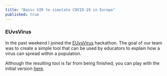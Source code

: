 ```yaml
---
title: "Basic SIR to simulate COVID-19 in Europe"
published: true
---
```


### EUvsVirus

In the past weekend I joined the [EUvsVirus](https://euvsvirus.org/) hackathon. The goal of our
team was to create a simple tool that can be used by educators to explain how a virus can spread
within a population. 

Although the resulting tool is far from being finished, you can play with the initial version 
[here](https://eusim.github.io/).


